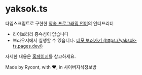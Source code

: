 # yaksok.ts

타입스크립트로 구현한 [약속 프로그래밍 언어](http://yaksok.org/)의 인터프리터

-   라이브러리 종속성이 없습니다
-   브라우저에서 실행할 수 있습니다. [데모 보러가기 (https://yaksok-ts.pages.dev/)](https://yaksok-ts.pages.dev/)

자세한 내용은 [홈페이지](https://yaksok-ts.pages.dev/)를 참고하세요.

Made by Rycont, with ❤️, in 사이버지식정보방
